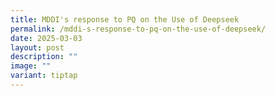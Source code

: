 ```yaml
---
title: MDDI's response to PQ on the Use of Deepseek
permalink: /mddi-s-response-to-pq-on-the-use-of-deepseek/
date: 2025-03-03
layout: post
description: ""
image: ""
variant: tiptap
---
```

